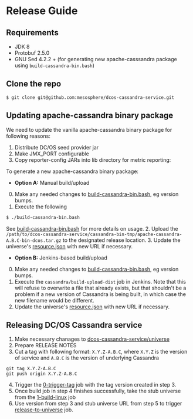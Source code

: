 # Release Guide

## Requirements
- JDK 8
- Protobuf 2.5.0
- GNU Sed 4.2.2 + (for generating new apache-casssandra package using `build-cassandra-bin.bash`)

## Clone the repo
```
$ git clone git@github.com:mesosphere/dcos-cassandra-service.git
```

## Updating apache-cassandra binary package

We need to update the vanilla apache-cassandra binary package for following reasons:

1. Distribute DC/OS seed provider jar
2. Make JMX_PORT configurable
3. Copy reporter-config JARs into lib directory for metric reporting:

To generate a new apache-cassandra binary package:

- **Option A:** Manual build/upload

0. Make any needed changes to [build-cassandra-bin.bash](https://github.com/mesosphere/dcos-cassandra-service/blob/master/build-cassandra-bin.bash), eg version bumps.
1. Execute the following

  ```bash
  $ ./build-cassandra-bin.bash
  ```
See [build-cassandra-bin.bash](https://github.com/mesosphere/dcos-cassandra-service/blob/master/build-cassandra-bin.bash) for more details on usage.
2. Upload the `/path/to/dcos-cassandra-service/cassandra-bin-tmp/apache-cassandra-A.B.C-bin-dcos.tar.gz` to the designated release location.
3. Update the universe's [resource.json](https://github.com/mesosphere/dcos-cassandra-service/blob/master/universe/resource.json) with new URL if necessary.

- **Option B:** Jenkins-based build/upload

0. Make any needed changes to [build-cassandra-bin.bash](https://github.com/mesosphere/dcos-cassandra-service/blob/master/build-cassandra-bin.bash), eg version bumps.
1. Execute the `cassandra/build-upload-dist` job in Jenkins. Note that this will refuse to overwrite a file that already exists, but that shouldn't be a problem if a new version of Cassandra is being built, in which case the new filename would be different.
2. Update the universe's [resource.json](https://github.com/mesosphere/dcos-cassandra-service/blob/master/universe/resource.json) with new URL if necessary.

## Releasing DC/OS Cassandra service

1. Make necessary chanages to [dcos-cassandra-service/universe](https://github.com/mesosphere/dcos-cassandra-service/tree/master/universe)
2. Prepare RELEASE NOTES
3. Cut a tag with following format: `X.Y.Z-A.B.C`, where `X.Y.Z` is the version of service and `A.B.C` is the version of underlying Cassandra

  ```
  git tag X.Y.Z-A.B.C
  git push origin X.Y.Z-A.B.C
  ```

4. Trigger the [0-trigger-tag](https://jenkins.mesosphere.com/service/jenkins/view/Infinity/job/cassandra/job/0-trigger-tag/) job with the tag version created in step 3.
5. Once build job in step 4 finishes successfully, take the stub universe from the [1-build-linux](https://jenkins.mesosphere.com/service/jenkins/view/Infinity/job/cassandra/job/1-build-linux/) job 
6. Use version from step 3 and stub universe URL from step 5 to trigger [release-to-universe](https://jenkins.mesosphere.com/service/jenkins/view/Infinity/job/infinity-tools/job/release-to-universe/) job.
